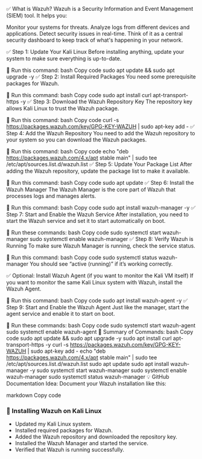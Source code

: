 ✅ What is Wazuh?
Wazuh is a Security Information and Event Management (SIEM) tool. It helps you:

Monitor your systems for threats.
Analyze logs from different devices and applications.
Detect security issues in real-time.
Think of it as a central security dashboard to keep track of what's happening in your network.

✅ Step 1: Update Your Kali Linux
Before installing anything, update your system to make sure everything is up-to-date.

🔧 Run this command:
bash
Copy code
sudo apt update && sudo apt upgrade -y
✅ Step 2: Install Required Packages
You need some prerequisite packages for Wazuh.

🔧 Run this command:
bash
Copy code
sudo apt install curl apt-transport-https -y
✅ Step 3: Download the Wazuh Repository Key
The repository key allows Kali Linux to trust the Wazuh package.

🔧 Run this command:
bash
Copy code
curl -s https://packages.wazuh.com/key/GPG-KEY-WAZUH | sudo apt-key add -
✅ Step 4: Add the Wazuh Repository
You need to add the Wazuh repository to your system so you can download the Wazuh packages.

🔧 Run this command:
bash
Copy code
echo "deb https://packages.wazuh.com/4.x/apt stable main" | sudo tee /etc/apt/sources.list.d/wazuh.list
✅ Step 5: Update Your Package List
After adding the Wazuh repository, update the package list to make it available.

🔧 Run this command:
bash
Copy code
sudo apt update
✅ Step 6: Install the Wazuh Manager
The Wazuh Manager is the core part of Wazuh that processes logs and manages alerts.

🔧 Run this command:
bash
Copy code
sudo apt install wazuh-manager -y
✅ Step 7: Start and Enable the Wazuh Service
After installation, you need to start the Wazuh service and set it to start automatically on boot.

🔧 Run these commands:
bash
Copy code
sudo systemctl start wazuh-manager
sudo systemctl enable wazuh-manager
✅ Step 8: Verify Wazuh is Running
To make sure Wazuh Manager is running, check the service status.

🔧 Run this command:
bash
Copy code
sudo systemctl status wazuh-manager
You should see “active (running)” if it’s working correctly.

✅ Optional: Install Wazuh Agent (if you want to monitor the Kali VM itself)
If you want to monitor the same Kali Linux system with Wazuh, install the Wazuh Agent.

🔧 Run this command:
bash
Copy code
sudo apt install wazuh-agent -y
✅ Step 9: Start and Enable the Wazuh Agent
Just like the manager, start the agent service and enable it to start on boot.

🔧 Run these commands:
bash
Copy code
sudo systemctl start wazuh-agent
sudo systemctl enable wazuh-agent
🎯 Summary of Commands:
bash
Copy code
sudo apt update && sudo apt upgrade -y
sudo apt install curl apt-transport-https -y
curl -s https://packages.wazuh.com/key/GPG-KEY-WAZUH | sudo apt-key add -
echo "deb https://packages.wazuh.com/4.x/apt stable main" | sudo tee /etc/apt/sources.list.d/wazuh.list
sudo apt update
sudo apt install wazuh-manager -y
sudo systemctl start wazuh-manager
sudo systemctl enable wazuh-manager
sudo systemctl status wazuh-manager
💡 GitHub Documentation Idea:
Document your Wazuh installation like this:

markdown
Copy code
### 🔐 Installing Wazuh on Kali Linux
- Updated my Kali Linux system.
- Installed required packages for Wazuh.
- Added the Wazuh repository and downloaded the repository key.
- Installed the Wazuh Manager and started the service.
- Verified that Wazuh is running successfully.
